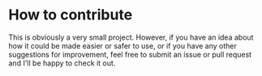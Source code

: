 # How to contribute

This is obviously a very small project.
However, if you have an idea about how it could
be made easier or safer to use, or if you have any
other suggestions for improvement, feel free to submit
an issue or pull request and I'll be happy to check it out.
